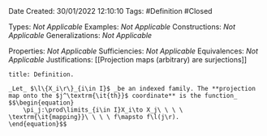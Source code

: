 <br />
<br />

Date Created: 30/01/2022 12:10:10
Tags: #Definition #Closed 

Types: _Not Applicable_
Examples: _Not Applicable_
Constructions: _Not Applicable_
Generalizations: _Not Applicable_

Properties: _Not Applicable_
Sufficiencies: _Not Applicable_
Equivalences: _Not Applicable_
Justifications: [[Projection maps (arbitrary) are surjections]]

``` ad-Definition
title: Definition.

_Let_ $\l\{X_i\r\}_{i\in I}$ _be an indexed family. The **projection map onto the $j^\textrm{\it{th}}$ coordinate** is the function_
$$\begin{equation}
    \pi_j:\prod\limits_{i\in I}X_i\to X_j\ \ \ \ \textrm{\it{mapping}}\ \ \ \ f\mapsto f\l(j\r).
\end{equation}$$

```

